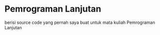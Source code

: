 # Pemrograman Lanjutan
berisi source code yang pernah saya buat untuk mata kuliah Pemrograman Lanjutan